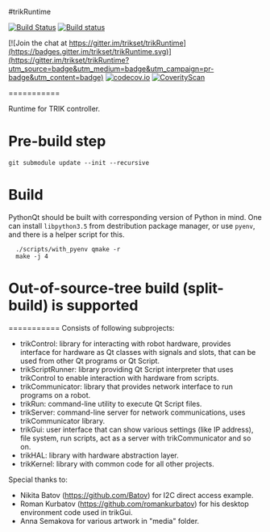 #trikRuntime

[![Build Status](https://img.shields.io/travis/trikset/trikRuntime/master.svg?maxAge=3600&style=for-the-badge&logo=linux&logoColor=green)](https://travis-ci.org/trikset/trikRuntime)
[![Build status](https://img.shields.io/appveyor/ci/iakov/trikruntime-cgd5y/master.svg?maxAge=3600&style=for-the-badge&logo=windows&logoColor=green)](https://ci.appveyor.com/project/iakov/trikruntime-cgd5y/branch/master)

[![Join the chat at https://gitter.im/trikset/trikRuntime](https://badges.gitter.im/trikset/trikRuntime.svg)](https://gitter.im/trikset/trikRuntime?utm_source=badge&utm_medium=badge&utm_campaign=pr-badge&utm_content=badge)
[![codecov.io](https://codecov.io/github/trikset/trikRuntime/coverage.svg?branch=master)](https://codecov.io/github/trikset/trikRuntime?branch=master)
[![CoverityScan](https://scan.coverity.com/projects/7496/badge.svg)](https://scan.coverity.com/projects/trikset-trikruntime)

===========

Runtime for TRIK controller.


# Pre-build step

  ```git submodule update --init --recursive```

# Build
  PythonQt should be built with corresponding version of Python in mind.
  One can install `libpython3.5` from destribution package manager, or use `pyenv`, and there is a helper script for this.

  ```shell
    ./scripts/with_pyenv qmake -r
    make -j 4
  ```

# Out-of-source-tree build (split-build) is supported

===========
Consists of following subprojects:
- trikControl: library for interacting with robot hardware, provides interface for hardware as Qt classes with signals and slots, that can be used from other Qt programs or Qt Script.
- trikScriptRunner: library providing Qt Script interpreter that uses trikControl to enable interaction with hardware from scripts.
- trikCommunicator: library that provides network interface to run programs on a robot.
- trikRun: command-line utility to execute Qt Script files.
- trikServer: command-line server for network communications, uses trikCommunicator library.
- trikGui: user interface that can show various settings (like IP address), file system, run scripts, act as a server with trikCommunicator and so on.
- trikHAL: library with hardware abstraction layer.
- trikKernel: library with common code for all other projects.



Special thanks to:
- Nikita Batov (https://github.com/Batov) for I2C direct access example.
- Roman Kurbatov (https://github.com/romankurbatov) for his desktop environment code used in trikGui.
- Anna Semakova for various artwork in "media" folder.
